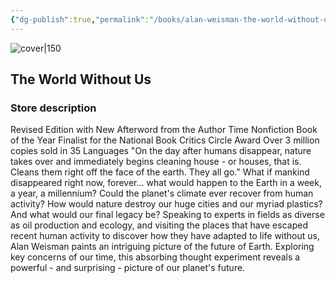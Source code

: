 ```yaml
---
{"dg-publish":true,"permalink":"/books/alan-weisman-the-world-without-us/","title":"\"The World Without Us\"","tags":["science","non-fiction","nature"]}
---
```




![cover|150](http://books.google.com/books/content?id=WZEv9Rp9dMQC&printsec=frontcover&img=1&zoom=1&edge=curl&source=gbs_api)

## The World Without Us

### Store description

Revised Edition with New Afterword from the Author Time Nonfiction Book of the Year Finalist for the National Book Critics Circle Award Over 3 million copies sold in 35 Languages "On the day after humans disappear, nature takes over and immediately begins cleaning house - or houses, that is. Cleans them right off the face of the earth. They all go." What if mankind disappeared right now, forever... what would happen to the Earth in a week, a year, a millennium? Could the planet's climate ever recover from human activity? How would nature destroy our huge cities and our myriad plastics? And what would our final legacy be? Speaking to experts in fields as diverse as oil production and ecology, and visiting the places that have escaped recent human activity to discover how they have adapted to life without us, Alan Weisman paints an intriguing picture of the future of Earth. Exploring key concerns of our time, this absorbing thought experiment reveals a powerful - and surprising - picture of our planet's future.
